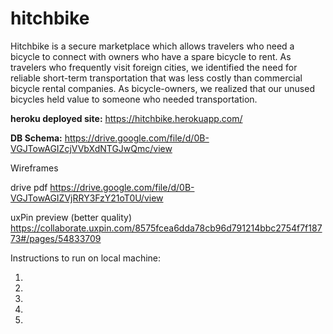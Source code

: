 # hitchbike

Hitchbike is a secure marketplace which allows travelers who need a bicycle to connect with
owners who have a spare bicycle to rent. As travelers who frequently visit foreign cities, we identified the need for reliable short-term transportation that was less costly than commercial bicycle rental companies. As bicycle-owners, we realized that our unused bicycles held value to someone who needed transportation.

**heroku deployed site:**
https://hitchbike.herokuapp.com/

**DB Schema:**
https://drive.google.com/file/d/0B-VGJTowAGIZcjVVbXdNTGJwQmc/view

Wireframes

  drive pdf
  https://drive.google.com/file/d/0B-VGJTowAGIZVjRRY3FzY21oT0U/view

  uxPin preview (better quality)
  https://collaborate.uxpin.com/8575fcea6dda78cb96d791214bbc2754f7f18773#/pages/54833709

Instructions to run on local machine:

  1)
  2)
  3)
  4)
  5)
